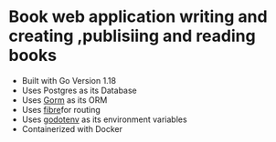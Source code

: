 # Book web application writing and creating ,publisiing and reading books


- Built with Go Version 1.18
- Uses Postgres as its Database
- Uses [Gorm](https://gorm.io/gorm) as its ORM 
- Uses [fibre](	github.com/gofiber/fiber/v2 )for routing 
- Uses [godotenv](github.com/joho/godotenv) as its environment variables 
- Containerized with Docker 